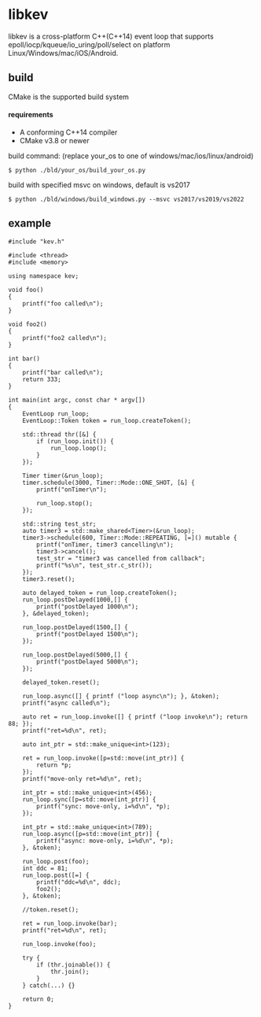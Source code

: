 # libkev
libkev is a cross-platform C++(C++14) event loop that supports epoll/iocp/kqueue/io_uring/poll/select on platform Linux/Windows/mac/iOS/Android.

## build
CMake is the supported build system

#### requirements
- A conforming C++14 compiler
- CMake v3.8 or newer

build command: (replace your_os to one of windows/mac/ios/linux/android)
```
$ python ./bld/your_os/build_your_os.py
```
build with specified msvc on windows, default is vs2017
```
$ python ./bld/windows/build_windows.py --msvc vs2017/vs2019/vs2022
```

## example
```
#include "kev.h"

#include <thread>
#include <memory>

using namespace kev;

void foo()
{
    printf("foo called\n");
}

void foo2()
{
    printf("foo2 called\n");
}

int bar()
{
    printf("bar called\n");
    return 333;
}

int main(int argc, const char * argv[])
{
    EventLoop run_loop;
    EventLoop::Token token = run_loop.createToken();

    std::thread thr([&] {
        if (run_loop.init()) {
            run_loop.loop();
        }
    });
    
    Timer timer(&run_loop);
    timer.schedule(3000, Timer::Mode::ONE_SHOT, [&] {
        printf("onTimer\n");

        run_loop.stop();
    });

    std::string test_str;
    auto timer3 = std::make_shared<Timer>(&run_loop);
    timer3->schedule(600, Timer::Mode::REPEATING, [=]() mutable {
        printf("onTimer, timer3 cancelling\n");
        timer3->cancel();
        test_str = "timer3 was cancelled from callback";
        printf("%s\n", test_str.c_str());
    });
    timer3.reset();
    
    auto delayed_token = run_loop.createToken();
    run_loop.postDelayed(1000,[] {
        printf("postDelayed 1000\n");
    }, &delayed_token);
    
    run_loop.postDelayed(1500,[] {
        printf("postDelayed 1500\n");
    });
    
    run_loop.postDelayed(5000,[] {
        printf("postDelayed 5000\n");
    });
    
    delayed_token.reset();
    
    run_loop.async([] { printf ("loop async\n"); }, &token);
    printf("async called\n");
    
    auto ret = run_loop.invoke([] { printf ("loop invoke\n"); return 88; });
    printf("ret=%d\n", ret);
    
    auto int_ptr = std::make_unique<int>(123);
    
    ret = run_loop.invoke([p=std::move(int_ptr)] {
        return *p;
    });
    printf("move-only ret=%d\n", ret);
    
    int_ptr = std::make_unique<int>(456);
    run_loop.sync([p=std::move(int_ptr)] {
        printf("sync: move-only, i=%d\n", *p);
    });
    
    int_ptr = std::make_unique<int>(789);
    run_loop.async([p=std::move(int_ptr)] {
        printf("async: move-only, i=%d\n", *p);
    }, &token);
    
    run_loop.post(foo);
    int ddc = 81;
    run_loop.post([=] {
        printf("ddc=%d\n", ddc);
        foo2();
    }, &token);
    
    //token.reset();
    
    ret = run_loop.invoke(bar);
    printf("ret=%d\n", ret);
    
    run_loop.invoke(foo);

    try {
        if (thr.joinable()) {
            thr.join();
        }
    } catch(...) {}

    return 0;
}

```